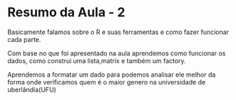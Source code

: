 # Resumo da Aula - 2 

Basicamente falamos sobre o R e suas ferramentas e como fazer funcionar cada parte.

Com base no que foi apresentado na aula aprendemos como funcionar os dados, como construi uma lista,matrix e também um factory. 

Aprendemos a formatar um dado para podemos analisar ele melhor da forma onde verificamos quem é o maior genero na universidade de uberlândia(UFU)